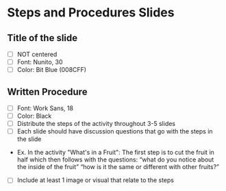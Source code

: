# Steps and Procedures Slides

## Title of the slide
  - [ ] NOT centered
  - [ ] Font: Nunito, 30
  - [ ] Color: Bit Blue (008CFF)
  
## Written Procedure
  - [ ] Font: Work Sans, 18
  - [ ] Color: Black
  - [ ] Distribute the steps of the activity throughout 3-5 slides
  - [ ] Each slide should have discussion questions that go with the steps in the slide
  - Ex. In the activity "What's in a Fruit": The first step is to cut the fruit in half which then follows with the questions: “what do you notice about the inside of the fruit” “how is it the same or different with other fruits?”
  - [ ] Include at least 1 image or visual that relate to the steps
  
